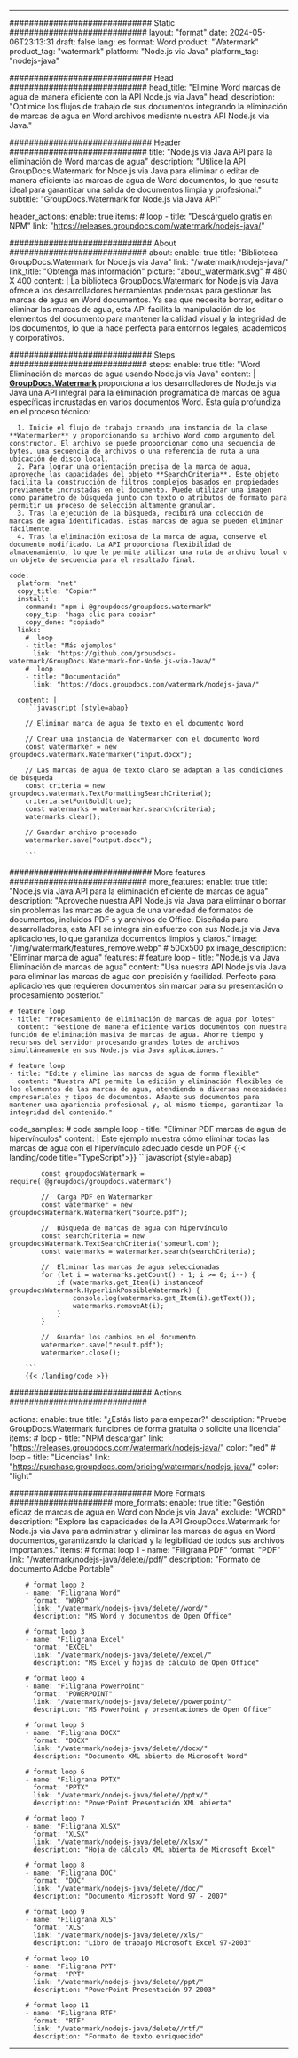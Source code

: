 
---
############################# Static ############################
layout: "format"
date:  2024-05-06T23:13:31
draft: false
lang: es
format: Word
product: "Watermark"
product_tag: "watermark"
platform: "Node.js via Java"
platform_tag: "nodejs-java"

############################# Head ############################
head_title: "Elimine Word marcas de agua de manera eficiente con la API Node.js via Java"
head_description: "Optimice los flujos de trabajo de sus documentos integrando la eliminación de marcas de agua en Word archivos mediante nuestra API Node.js via Java."

############################# Header ############################
title: "Node.js via Java API para la eliminación de Word marcas de agua" 
description: "Utilice la API GroupDocs.Watermark for Node.js via Java para eliminar o editar de manera eficiente las marcas de agua de Word documentos, lo que resulta ideal para garantizar una salida de documentos limpia y profesional."
subtitle: "GroupDocs.Watermark for Node.js via Java API" 

header_actions:
  enable: true
  items:
    #  loop
    - title: "Descárguelo gratis en NPM"
      link: "https://releases.groupdocs.com/watermark/nodejs-java/"
      
############################# About ############################
about:
    enable: true
    title: "Biblioteca GroupDocs.Watermark for Node.js via Java"
    link: "/watermark/nodejs-java/"
    link_title: "Obtenga más información"
    picture: "about_watermark.svg" # 480 X 400
    content: |
       La biblioteca GroupDocs.Watermark for Node.js via Java ofrece a los desarrolladores herramientas poderosas para gestionar las marcas de agua en Word documentos. Ya sea que necesite borrar, editar o eliminar las marcas de agua, esta API facilita la manipulación de los elementos del documento para mantener la calidad visual y la integridad de los documentos, lo que la hace perfecta para entornos legales, académicos y corporativos.

############################# Steps ############################
steps:
    enable: true
    title: "Word Eliminación de marcas de agua usando Node.js via Java"
    content: |
      **[GroupDocs.Watermark](https://products.groupdocs.com/watermark/nodejs-java/)** proporciona a los desarrolladores de Node.js via Java una API integral para la eliminación programática de marcas de agua específicas incrustadas en varios documentos Word. Esta guía profundiza en el proceso técnico:
      
      1. Inicie el flujo de trabajo creando una instancia de la clase **Watermarker** y proporcionando su archivo Word como argumento del constructor. El archivo se puede proporcionar como una secuencia de bytes, una secuencia de archivos o una referencia de ruta a una ubicación de disco local.
      2. Para lograr una orientación precisa de la marca de agua, aproveche las capacidades del objeto **SearchCriteria**. Este objeto facilita la construcción de filtros complejos basados ​​en propiedades previamente incrustadas en el documento. Puede utilizar una imagen como parámetro de búsqueda junto con texto o atributos de formato para permitir un proceso de selección altamente granular.
      3. Tras la ejecución de la búsqueda, recibirá una colección de marcas de agua identificadas. Estas marcas de agua se pueden eliminar fácilmente.
      4. Tras la eliminación exitosa de la marca de agua, conserve el documento modificado. La API proporciona flexibilidad de almacenamiento, lo que le permite utilizar una ruta de archivo local o un objeto de secuencia para el resultado final.
   
    code:
      platform: "net"
      copy_title: "Copiar"
      install:
        command: "npm i @groupdocs/groupdocs.watermark"
        copy_tip: "haga clic para copiar"
        copy_done: "copiado"
      links:
        #  loop
        - title: "Más ejemplos"
          link: "https://github.com/groupdocs-watermark/GroupDocs.Watermark-for-Node.js-via-Java/"
        #  loop
        - title: "Documentación"
          link: "https://docs.groupdocs.com/watermark/nodejs-java/"
          
      content: |
        ```javascript {style=abap}

        // Eliminar marca de agua de texto en el documento Word

        // Crear una instancia de Watermarker con el documento Word
        const watermarker = new groupdocs.watermark.Watermarker("input.docx");
        
        // Las marcas de agua de texto claro se adaptan a las condiciones de búsqueda
        const criteria = new groupdocs.watermark.TextFormattingSearchCriteria();
        criteria.setFontBold(true);
        const watermarks = watermarker.search(criteria);
        watermarks.clear();

        // Guardar archivo procesado
        watermarker.save("output.docx");
        
        ```            

############################# More features ############################
more_features:
  enable: true
  title: "Node.js via Java API para la eliminación eficiente de marcas de agua"
  description: "Aproveche nuestra API Node.js via Java para eliminar o borrar sin problemas las marcas de agua de una variedad de formatos de documentos, incluidos PDF s y archivos de Office. Diseñada para desarrolladores, esta API se integra sin esfuerzo con sus Node.js via Java aplicaciones, lo que garantiza documentos limpios y claros."
  image: "/img/watermark/features_remove.webp" # 500x500 px
  image_description: "Eliminar marca de agua"
  features:
    # feature loop
    - title: "Node.js via Java Eliminación de marcas de agua"
      content: "Usa nuestra API Node.js via Java para eliminar las marcas de agua con precisión y facilidad. Perfecto para aplicaciones que requieren documentos sin marcar para su presentación o procesamiento posterior."

    # feature loop
    - title: "Procesamiento de eliminación de marcas de agua por lotes"
      content: "Gestione de manera eficiente varios documentos con nuestra función de eliminación masiva de marcas de agua. Ahorre tiempo y recursos del servidor procesando grandes lotes de archivos simultáneamente en sus Node.js via Java aplicaciones."

    # feature loop
    - title: "Edite y elimine las marcas de agua de forma flexible"
      content: "Nuestra API permite la edición y eliminación flexibles de los elementos de las marcas de agua, atendiendo a diversas necesidades empresariales y tipos de documentos. Adapte sus documentos para mantener una apariencia profesional y, al mismo tiempo, garantizar la integridad del contenido."
      
  code_samples:
    # code sample loop
    - title: "Eliminar PDF marcas de agua de hipervínculos"
      content: |
        Este ejemplo muestra cómo eliminar todas las marcas de agua con el hipervínculo adecuado desde un PDF
        {{< landing/code title="TypeScript">}}
        ```javascript {style=abap}
        
            const groupdocsWatermark = require('@groupdocs/groupdocs.watermark')

            //  Carga PDF en Watermarker
            const watermarker = new groupdocsWatermark.Watermarker("source.pdf");

            //  Búsqueda de marcas de agua con hipervínculo
            const searchCriteria = new groupdocsWatermark.TextSearchCriteria('someurl.com');
            const watermarks = watermarker.search(searchCriteria);
  
            //  Eliminar las marcas de agua seleccionadas
            for (let i = watermarks.getCount() - 1; i >= 0; i--) {
                if (watermarks.get_Item(i) instanceof groupdocsWatermark.HyperlinkPossibleWatermark) {
                    console.log(watermarks.get_Item(i).getText());
                    watermarks.removeAt(i);
                }
            }

            //  Guardar los cambios en el documento
            watermarker.save("result.pdf");
            watermarker.close();

        ```
        {{< /landing/code >}}


############################# Actions ############################

actions:
  enable: true
  title: "¿Estás listo para empezar?"
  description: "Pruebe GroupDocs.Watermark funciones de forma gratuita o solicite una licencia"
  items:
    #  loop
    - title: "NPM descargar"
      link: "https://releases.groupdocs.com/watermark/nodejs-java/"
      color: "red"
        #  loop
    - title: "Licencias"
      link: "https://purchase.groupdocs.com/pricing/watermark/nodejs-java/"
      color: "light"


############################# More Formats #####################
more_formats:
    enable: true
    title: "Gestión eficaz de marcas de agua en Word con Node.js via Java"
    exclude: "WORD"
    description: "Explore las capacidades de la API GroupDocs.Watermark for Node.js via Java para administrar y eliminar las marcas de agua en Word documentos, garantizando la claridad y la legibilidad de todos sus archivos importantes."
    items: 
        # format loop 1
        - name: "Filigrana PDF"
          format: "PDF"
          link: "/watermark/nodejs-java/delete//pdf/"
          description: "Formato de documento Adobe Portable"

        # format loop 2
        - name: "Filigrana Word"
          format: "WORD"
          link: "/watermark/nodejs-java/delete//word/"
          description: "MS Word y documentos de Open Office"
          
        # format loop 3
        - name: "Filigrana Excel"
          format: "EXCEL"
          link: "/watermark/nodejs-java/delete//excel/"
          description: "MS Excel y hojas de cálculo de Open Office"

        # format loop 4
        - name: "Filigrana PowerPoint"
          format: "POWERPOINT"
          link: "/watermark/nodejs-java/delete//powerpoint/"
          description: "MS PowerPoint y presentaciones de Open Office"

        # format loop 5
        - name: "Filigrana DOCX"
          format: "DOCX"
          link: "/watermark/nodejs-java/delete//docx/"
          description: "Documento XML abierto de Microsoft Word"
          
        # format loop 6
        - name: "Filigrana PPTX"
          format: "PPTX"
          link: "/watermark/nodejs-java/delete//pptx/"
          description: "PowerPoint Presentación XML abierta"
          
        # format loop 7
        - name: "Filigrana XLSX"
          format: "XLSX"
          link: "/watermark/nodejs-java/delete//xlsx/"
          description: "Hoja de cálculo XML abierta de Microsoft Excel"

        # format loop 8
        - name: "Filigrana DOC"
          format: "DOC"
          link: "/watermark/nodejs-java/delete//doc/"
          description: "Documento Microsoft Word 97 - 2007"

        # format loop 9
        - name: "Filigrana XLS"
          format: "XLS"
          link: "/watermark/nodejs-java/delete//xls/"
          description: "Libro de trabajo Microsoft Excel 97-2003"

        # format loop 10
        - name: "Filigrana PPT"
          format: "PPT"
          link: "/watermark/nodejs-java/delete//ppt/"
          description: "PowerPoint Presentación 97-2003"

        # format loop 11
        - name: "Filigrana RTF"
          format: "RTF"
          link: "/watermark/nodejs-java/delete//rtf/"
          description: "Formato de texto enriquecido"

---